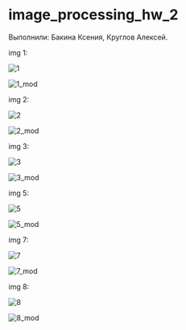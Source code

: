 # image_processing_hw_2
Выполнили: Бакина Ксения, Круглов Алексей.

img 1:

![1](https://user-images.githubusercontent.com/61293111/138915851-92a71a97-3e5b-42a0-8ecf-a0edd50e88a1.jpg)

![1_mod](https://user-images.githubusercontent.com/61293111/138914683-59291308-489f-41a7-b681-c0788995979c.jpg)

img 2:

![2](https://user-images.githubusercontent.com/61293111/138916051-d6cdc463-bdfe-46dd-a897-4782410e7497.jpg)

![2_mod](https://user-images.githubusercontent.com/61293111/138915974-4782e72d-5cf0-458c-8dd8-cf2e9162e50b.jpg)

img 3:

![3](https://user-images.githubusercontent.com/61293111/138916190-e22bb902-bbf3-4fb1-8129-35f87b8c4ed5.jpg)

![3_mod](https://user-images.githubusercontent.com/61293111/138916217-c5221e36-fb35-4048-87b8-829e28cbaf9f.jpg)

img 5:

![5](https://user-images.githubusercontent.com/61293111/138916270-a9fdaea1-c00c-492e-9c8e-3bcbe324d027.JPG)

![5_mod](https://user-images.githubusercontent.com/61293111/138916294-e60df285-83a9-4ced-83bc-bc27edf53aeb.jpg)

img 7:

![7](https://user-images.githubusercontent.com/61293111/138916351-bc2720de-b36e-450a-9851-5a67b5e71999.JPG)

![7_mod](https://user-images.githubusercontent.com/61293111/138916366-4c5ab8e2-9043-4a28-889b-8b5611804e2f.jpg)

img 8:

![8](https://user-images.githubusercontent.com/61293111/138916421-4cfa5c3a-2d88-44ee-b093-39a0041e9c42.JPG)

![8_mod](https://user-images.githubusercontent.com/61293111/138916455-c61f8895-5970-49be-a6c2-c9a00910097c.jpg)
